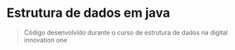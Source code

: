 # Estrutura de dados em java
> Código desenvolvido durante o curso de estrutura de dados na digital innovation one